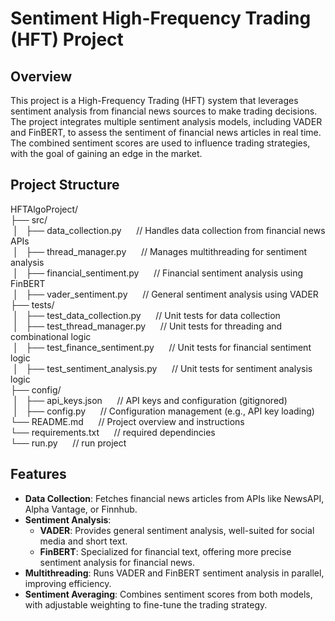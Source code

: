 # Sentiment High-Frequency Trading (HFT) Project

## Overview
This project is a High-Frequency Trading (HFT) system that leverages sentiment analysis from financial news sources to make trading decisions. The project integrates multiple sentiment analysis models, including VADER and FinBERT, to assess the sentiment of financial news articles in real time. The combined sentiment scores are used to influence trading strategies, with the goal of gaining an edge in the market.

## Project Structure
HFTAlgoProject/<br>
├── src/<br>
&nbsp;│&nbsp;&nbsp;&nbsp;├── data_collection.py&nbsp;&nbsp;&nbsp;&nbsp;&nbsp;&nbsp;// Handles data collection from financial news APIs<br>
&nbsp;│&nbsp;&nbsp;&nbsp;├── thread_manager.py&nbsp;&nbsp;&nbsp;&nbsp;&nbsp;&nbsp;// Manages multithreading for sentiment analysis<br>
&nbsp;│&nbsp;&nbsp;&nbsp;├── financial_sentiment.py&nbsp;&nbsp;&nbsp;&nbsp;&nbsp;&nbsp;// Financial sentiment analysis using FinBERT<br>
&nbsp;│&nbsp;&nbsp;&nbsp;├── vader_sentiment.py&nbsp;&nbsp;&nbsp;&nbsp;&nbsp;&nbsp;// General sentiment analysis using VADER<br>
├── tests/<br>
&nbsp;│&nbsp;&nbsp;&nbsp;├── test_data_collection.py&nbsp;&nbsp;&nbsp;&nbsp;&nbsp;&nbsp;// Unit tests for data collection<br>
&nbsp;│&nbsp;&nbsp;&nbsp;├── test_thread_manager.py&nbsp;&nbsp;&nbsp;&nbsp;&nbsp;&nbsp;// Unit tests for threading and combinational logic<br>
&nbsp;│&nbsp;&nbsp;&nbsp;├── test_finance_sentiment.py&nbsp;&nbsp;&nbsp;&nbsp;&nbsp;&nbsp;// Unit tests for financial sentiment logic<br>
&nbsp;│&nbsp;&nbsp;&nbsp;├── test_sentiment_analysis.py&nbsp;&nbsp;&nbsp;&nbsp;&nbsp;&nbsp;// Unit tests for sentiment analysis logic<br>
├── config/<br>
&nbsp;│&nbsp;&nbsp;&nbsp;├── api_keys.json&nbsp;&nbsp;&nbsp;&nbsp;&nbsp;&nbsp;// API keys and configuration (gitignored)<br>
&nbsp;│&nbsp;&nbsp;&nbsp;├── config.py&nbsp;&nbsp;&nbsp;&nbsp;&nbsp;&nbsp;// Configuration management (e.g., API key loading)<br>
└── README.md&nbsp;&nbsp;&nbsp;&nbsp;&nbsp;&nbsp;// Project overview and instructions<br>
└── requirements.txt&nbsp;&nbsp;&nbsp;&nbsp;&nbsp;&nbsp;// required dependincies<br>
└── run.py&nbsp;&nbsp;&nbsp;&nbsp;&nbsp;&nbsp;// run project<br>

## Features
- **Data Collection**: Fetches financial news articles from APIs like NewsAPI, Alpha Vantage, or Finnhub.
- **Sentiment Analysis**:
    - **VADER**: Provides general sentiment analysis, well-suited for social media and short text.
    - **FinBERT**: Specialized for financial text, offering more precise sentiment analysis for financial news.
- **Multithreading**: Runs VADER and FinBERT sentiment analysis in parallel, improving efficiency.
- **Sentiment Averaging**: Combines sentiment scores from both models, with adjustable weighting to fine-tune the trading strategy.

